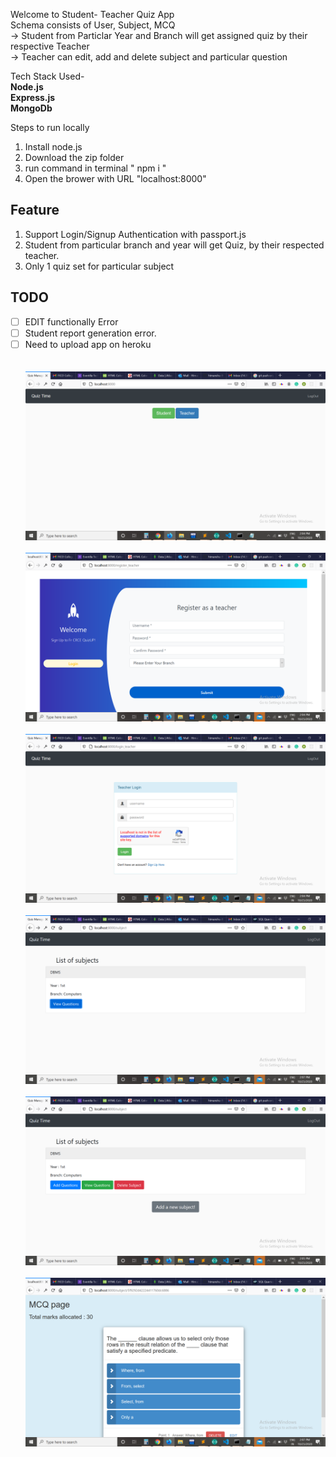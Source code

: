 Welcome to Student- Teacher Quiz App <br>
Schema consists of User, Subject, MCQ <br>
-> Student from Particlar Year and Branch will get assigned quiz by their respective Teacher <br>
-> Teacher can edit, add and delete subject and particular question

Tech Stack Used- <br>
<b>Node.js</b><br>
<b>Express.js</b><br>
<b>MongoDb</b><br>

Steps to run locally<br>

1. Install node.js
2. Download the zip folder
3. run command in terminal " npm i "
4. Open the brower with URL "localhost:8000"

## Feature

1. Support Login/Signup Authentication with passport.js
2. Student from particular branch and year will get Quiz, by their respected teacher.
3. Only 1 quiz set for particular subject

## TODO

- [ ] EDIT functionally Error
- [ ] Student report generation error.
- [ ] Need to upload app on heroku
      <br>
      <br>
      <br>
      <img src="images/dashboard.png" height="50%" width="100%">
      <br><br>
      <img src="images/register.png" height="50%" width="100%">
      <br><br>
      <img src="images/login.png" height="50%" width="100%">
      <br><br>
      <img src="images/student_dash.png" height="50%" width="100%">
      <br><br>
      <img src="images/teacher_dash.png" height="50%" width="100%">
      <br><br>
      <img src="images/mcq.png" height="50%" width="100%">
      <br><br>
